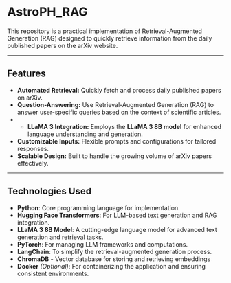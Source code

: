 # AstroPH_RAG
This repository is a practical implementation of Retrieval-Augmented Generation (RAG) designed to quickly retrieve information from the daily published papers on the arXiv website.

---

## Features
- **Automated Retrieval:** Quickly fetch and process daily published papers on arXiv.
- **Question-Answering:** Use Retrieval-Augmented Generation (RAG) to answer user-specific queries based on the context of scientific articles.
- - **LLaMA 3 Integration:** Employs the **LLaMA 3 8B model** for enhanced language understanding and generation.
- **Customizable Inputs:** Flexible prompts and configurations for tailored responses.
- **Scalable Design:** Built to handle the growing volume of arXiv papers effectively.

---

## Technologies Used
- **Python**: Core programming language for implementation.
- **Hugging Face Transformers**: For LLM-based text generation and RAG integration.
- **LLaMA 3 8B Model**: A cutting-edge language model for advanced text generation and retrieval tasks.
- **PyTorch**: For managing LLM frameworks and computations.
- **LangChain**: To simplify the retrieval-augmented generation process.
- **ChromaDB** - Vector database for storing and retrieving embeddings
- **Docker** *(Optional)*: For containerizing the application and ensuring consistent environments.

  

